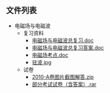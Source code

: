 
## 文件列表

- 电磁场与电磁波
    - 复习资料
        - [电磁场与电磁波总复习.doc](https://gitee.com/OpenWyu/wyu-courses-lib/raw/master/电磁场与电磁波/复习资料/电磁场与电磁波总复习.doc)
        - [电磁场与电磁波总复习答案.doc](https://gitee.com/OpenWyu/wyu-courses-lib/raw/master/电磁场与电磁波/复习资料/电磁场与电磁波总复习答案.doc)
        - [电磁场考点.doc](https://gitee.com/OpenWyu/wyu-courses-lib/raw/master/电磁场与电磁波/复习资料/电磁场考点.doc)
        - [驻波.jpg](https://gitee.com/OpenWyu/wyu-courses-lib/raw/master/电磁场与电磁波/复习资料/驻波.jpg)
    - 试卷
        - [2010-A卷图片截图解答.zip](https://gitee.com/OpenWyu/wyu-courses-lib/raw/master/电磁场与电磁波/试卷/2010-A卷图片截图解答.zip)
        - [部分考试试卷（含答案）.rar](https://gitee.com/OpenWyu/wyu-courses-lib/raw/master/电磁场与电磁波/试卷/部分考试试卷（含答案）.rar)
